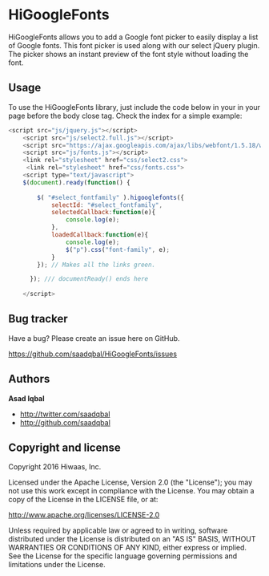 # HiGoogleFonts
HiGoogleFonts allows you to add a Google font picker to easily display a list of Google fonts. This font picker is used along with our select jQuery plugin. The picker shows an instant preview of the font style without loading the font.


Usage
-----------

To use the HiGoogleFonts library, just include the code below in your in your page before the body close tag. Check the index for a simple example:



```javascript
<script src="js/jquery.js"></script>
    <script src="js/select2.full.js"></script>
    <script src="https://ajax.googleapis.com/ajax/libs/webfont/1.5.18/webfont.js"></script>
    <script src="js/fonts.js"></script>
    <link rel="stylesheet" href="css/select2.css">
     <link rel="stylesheet" href="css/fonts.css">
    <script type="text/javascript">
    $(document).ready(function() {
     
		$( "#select_fontfamily" ).higooglefonts({
			selectId: "#select_fontfamily",
			selectedCallback:function(e){
				console.log(e);
		    },
			loadedCallback:function(e){
				console.log(e);
				$("p").css("font-family", e);
		    }			
		}); // Makes all the links green.

      }); /// documentReady() ends here
	  
    </script>
```


Bug tracker
-----------


Have a bug? Please create an issue here on GitHub.

https://github.com/saadqbal/HiGoogleFonts/issues


Authors
-------

**Asad Iqbal**

+ http://twitter.com/saadqbal
+ http://github.com/saadqbal



Copyright and license
---------------------

Copyright 2016 Hiwaas, Inc.

Licensed under the Apache License, Version 2.0 (the "License");
you may not use this work except in compliance with the License.
You may obtain a copy of the License in the LICENSE file, or at:

   http://www.apache.org/licenses/LICENSE-2.0

Unless required by applicable law or agreed to in writing, software
distributed under the License is distributed on an "AS IS" BASIS,
WITHOUT WARRANTIES OR CONDITIONS OF ANY KIND, either express or implied.
See the License for the specific language governing permissions and
limitations under the License.